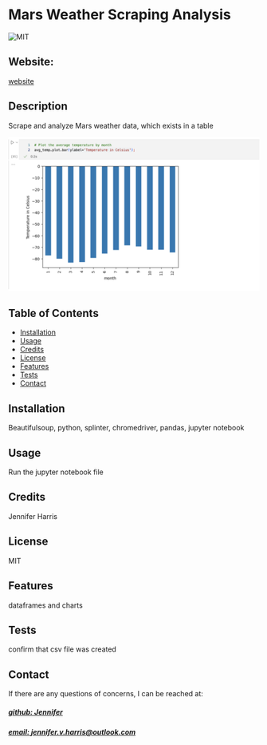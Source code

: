 # Mars Weather Scraping Analysis
![MIT](https://img.shields.io/badge/License-MIT-blue)

## Website: 
[website](https://github.com/mrslinton/Web-Scraping-Analysis)

## Description
Scrape and analyze Mars weather data, which exists in a table

![app_image](mockup.png)

## Table of Contents
- [Installation](#installation)
- [Usage](#usage)
- [Credits](#credits)
- [License](#license)
- [Features](#features)
- [Tests](#tests)
- [Contact](#contact)

## Installation
Beautifulsoup, python, splinter, chromedriver, pandas, jupyter notebook

## Usage
Run the jupyter notebook file

## Credits
Jennifer Harris

## License
MIT

## Features
dataframes and charts

## Tests
confirm that csv file was created

## Contact
If there are any questions of concerns, I can be reached at:
##### [github: Jennifer](https://github.com/Jennifer)
##### [email: jennifer.v.harris@outlook.com](mailto:jennifer.v.harris@outlook.com)
